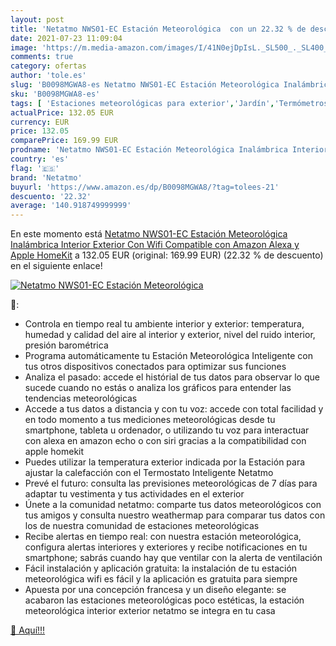 ```yaml
---
layout: post
title: 'Netatmo NWS01-EC Estación Meteorológica  con un 22.32 % de descuento'
date: 2021-07-23 11:09:04
image: 'https://m.media-amazon.com/images/I/41N0ejDpIsL._SL500_._SL400_.jpg'
comments: true
category: ofertas
author: 'tole.es'
slug: 'B0098MGWA8-es Netatmo NWS01-EC Estación Meteorológica Inalámbrica...'
sku: 'B0098MGWA8-es'
tags: [ 'Estaciones meteorológicas para exterior','Jardín','Termómetros e instrumentos meteorológicos','apple','netatmo', ]
actualPrice: 132.05 EUR
currency: EUR
price: 132.05
comparePrice: 169.99 EUR
prodname: 'Netatmo NWS01-EC Estación Meteorológica Inalámbrica Interior Exterior Con Wifi  Compatible con Amazon Alexa y Apple HomeKit'
country: 'es'
flag: '🇪🇸'
brand: 'Netatmo'
buyurl: 'https://www.amazon.es/dp/B0098MGWA8/?tag=tolees-21'
descuento: '22.32'
average: '140.918749999999'
---
```


En este momento está [Netatmo NWS01-EC Estación Meteorológica Inalámbrica Interior Exterior Con Wifi  Compatible con Amazon Alexa y Apple HomeKit](https://www.amazon.es/dp/B0098MGWA8/?tag=tolees-21) a 132.05 EUR (original: 169.99 EUR) (22.32 %  de descuento) en el siguiente enlace!

[![Netatmo NWS01-EC Estación Meteorológica ](https://m.media-amazon.com/images/I/41N0ejDpIsL._SL500_._SL400_.jpg)](https://www.amazon.es/dp/B0098MGWA8/?tag=tolees-21)

🔎:

- Controla en tiempo real tu ambiente interior y exterior: temperatura, humedad y calidad del aire al interior y exterior, nivel del ruido interior, presión barométrica
- Programa automáticamente tu Estación Meteorológica Inteligente con tus otros dispositivos conectados para optimizar sus funciones
- Analiza el pasado: accede el histórial de tus datos para observar lo que sucede cuando no estás o analiza los gráficos para entender las tendencias meteorológicas
- Accede a tus datos a distancia y con tu voz: accede con total facilidad y en todo momento a tus mediciones meteorológicas desde tu smartphone, tableta u ordenador, o utilizando tu voz para interactuar con alexa en amazon echo o con siri gracias a la compatibilidad con apple homekit
- Puedes utilizar la temperatura exterior indicada por la Estación para ajustar la calefacción con el Termostato Inteligente Netatmo
- Prevé el futuro: consulta las previsiones meteorológicas de 7 días para adaptar tu vestimenta y tus actividades en el exterior
- Únete a la comunidad netatmo: comparte tus datos meteorológicos con tus amigos y consulta nuestro weathermap para comparar tus datos con los de nuestra comunidad de estaciones meteorológicas
- Recibe alertas en tiempo real: con nuestra estación meteorológica, configura alertas interiores y exteriores y recibe notificaciones en tu smartphone; sabrás cuando hay que ventilar con la alerta de ventilación
- Fácil instalación y aplicación gratuita: la instalación de tu estación meteorológica wifi es fácil y la aplicación es gratuita para siempre
- Apuesta por una concepción francesa y un diseño elegante: se acabaron las estaciones meteorológicas poco estéticas, la estación meteorológica interior exterior netatmo se integra en tu casa

[🛒 Aquí!!!](https://www.amazon.es/dp/B0098MGWA8/?tag=tolees-21)
